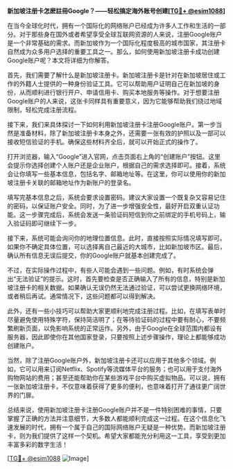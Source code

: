 **新加坡注册卡怎麽註冊Google？——轻松搞定海外账号创建[[TG💪+ @esim1088](https://t.me/s/esim1088)]**

在当今全球化时代，拥有一个国际化的网络账户已经成为许多人工作和生活的一部分。对于那些身在国外或者希望享受全球互联网资源的人来说，注册Google账户是一个非常基础的需求。而新加坡作为一个国际化程度极高的城市国家，其注册卡自然成为众多用户选择的重要工具之一。那么，如何使用新加坡注册卡成功创建Google账户呢？本文将详细为你解答。

首先，我们需要了解什么是新加坡注册卡。新加坡注册卡是针对在新加坡居住或工作的外籍人士提供的一种身份验证工具。它可以帮助用户证明自己在新加坡的身份，从而顺利进行银行开户、申请信用卡、购买本地服务等操作。对于想要注册Google账户的人来说，这张卡同样具有重要意义，因为它能够帮助我们绕过地域限制，轻松完成注册流程。

接下来，我们来具体探讨一下如何利用新加坡注册卡注册Google账户。第一步当然是准备材料，除了新加坡注册卡本身之外，还需要一张有效的护照以及一部可以接收短信验证的手机。确保这些材料齐全后，就可以开始正式的操作了。

打开浏览器，输入“Google”进入官网，点击页面右上角的“创建账户”按钮。这里会提示你选择创建个人账户还是企业账户，根据自己的需求选择即可。接着，系统会让你填写一些基本信息，包括名字、邮箱地址等。在这里，你可以使用你的新加坡注册卡关联的邮箱地址作为新账户的登录名。

填写完基本信息之后，系统会要求设置密码。建议大家设置一个既复杂又容易记住的密码，以保证账户安全。同时，为了进一步增强安全性，最好开启双重认证功能。这一步骤完成后，系统会发送一条验证码短信到你之前绑定的手机号码上，输入验证码即可继续下一步。

接下来，系统可能会询问你的地理位置信息。此时，直接按照实际情况填写即可。如果你不确定具体位置，可以选择离自己最近的大城市，比如新加坡市区。最后，确认所有信息无误后提交，你的Google账户就基本创建完成了。

不过，在实际操作过程中，有些人可能会遇到一些问题。例如，有时系统会弹出“无法验证”的提示。这时，首先要检查是否正确输入了所有的信息，特别是新加坡注册卡的相关数据。如果确认无误仍然无法通过验证，可以尝试更换网络环境，或者稍后再试。通常情况下，这些问题都可以得到解决。

此外，还有一些小技巧可以帮助大家更顺利地完成注册过程。比如，在填写表单时尽量避免使用特殊字符，保持简洁明了；在等待验证码的过程中要有耐心，不要频繁刷新页面，以免影响系统的正常运作。另外，由于Google在全球范围内都设有服务器，因此即使你在其他国家登录，只要按照上述步骤操作，理论上都能够成功创建账户。

当然，除了注册Google账户外，新加坡注册卡还可以应用于其他多个领域。例如，它可以用来订阅Netflix、Spotify等流媒体平台的服务；也可以用于支付海外购物网站的费用；甚至还能帮助你在某些游戏平台中购买虚拟物品。可以说，拥有一张新加坡注册卡，不仅意味着获得了更多的便利，也意味着打开了通往更广阔世界的门扉。

总结来说，使用新加坡注册卡注册Google账户并不是一件特别困难的事情，只要掌握了正确的方法并注意细节，大多数人都能顺利完成这一过程。在这个信息化飞速发展的时代，拥有一个属于自己的国际网络账户无疑是一种优势。而新加坡注册卡，则为我们提供了这样一个契机。希望大家都能充分利用这一工具，享受到更加丰富多彩的数字生活！

[[TG💪+ @esim1088](https://t.me/s/esim1088) ![Image](https://i.postimg.cc/4NQfJmqS/Snipaste-2025-05-13-00-14-12.png)]
